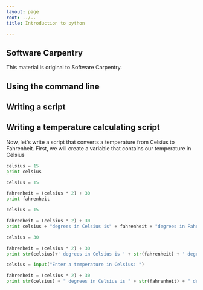 ```yaml
---
layout: page
root: ../..
title: Introduction to python

---
```




<div>
  <h2>Software Carpentry</h2>

  <p>
    This material is original to Software Carpentry.
  </p>

## Using the command line


## Writing a script

  
## Writing a temperature calculating script
Now, let's write a script that converts a temperature from Celsius to Fahrenheit. First, we will create a variable that contains our temperature in Celsius

~~~ python
celsius = 15
print celsius
~~~

~~~ python
celsius = 15

fahrenheit = (celsius * 2) + 30
print fahrenheit
~~~

~~~ python
celsius = 15

fahrenheit = (celsius * 2) + 30
print celsius + "degrees in Celsius is" + fahrenheit + "degrees in Fahrenheit"

~~~
~~~ python
celsius = 30

fahrenheit = (celsius * 2) + 30
print str(celsius)+' degrees in Celsius is ' + str(fahrenheit) + ' degrees in Fahrenheit'
~~~

~~~ python
celsius = input("Enter a temperature in Celsius: ")

fahrenheit = (celsius * 2) + 30
print str(celsius) + " degrees in Celsius is " + str(fahrenheit) + " degrees in Fahrenheit"
~~~
</div>

